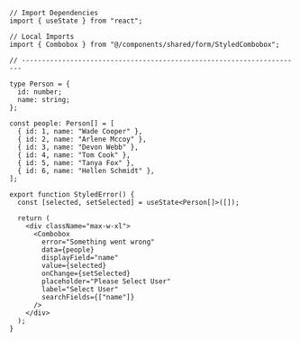 ﻿```tsx
// Import Dependencies
import { useState } from "react";

// Local Imports
import { Combobox } from "@/components/shared/form/StyledCombobox";

// ----------------------------------------------------------------------

type Person = {
  id: number;
  name: string;
};

const people: Person[] = [
  { id: 1, name: "Wade Cooper" },
  { id: 2, name: "Arlene Mccoy" },
  { id: 3, name: "Devon Webb" },
  { id: 4, name: "Tom Cook" },
  { id: 5, name: "Tanya Fox" },
  { id: 6, name: "Hellen Schmidt" },
];

export function StyledError() {
  const [selected, setSelected] = useState<Person[]>([]);

  return (
    <div className="max-w-xl">
      <Combobox
        error="Something went wrong"
        data={people}
        displayField="name"
        value={selected}
        onChange={setSelected}
        placeholder="Please Select User"
        label="Select User"
        searchFields={["name"]}
      />
    </div>
  );
}

```
